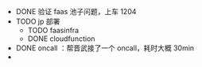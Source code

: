 - DONE 验证 faas 池子问题，上车 1204
- TODO jp 部署
	- TODO faasinfra
	- DONE cloudfunction
- DONE oncall ：帮晋武接了一个 oncall，耗时大概 30min
-